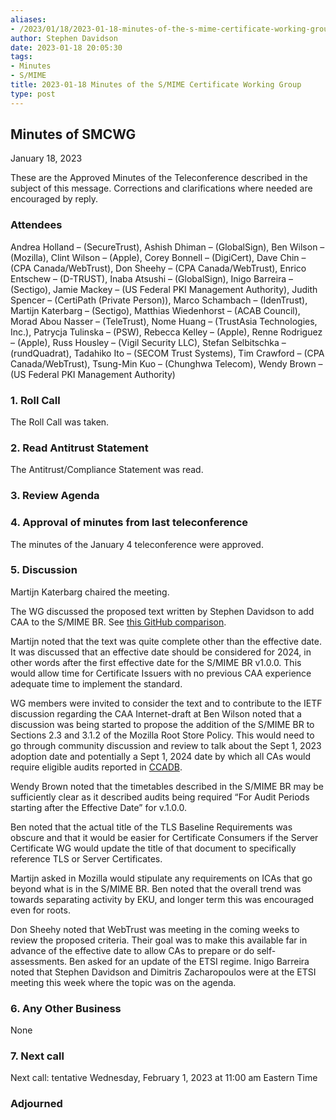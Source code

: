 ```yaml
---
aliases:
- /2023/01/18/2023-01-18-minutes-of-the-s-mime-certificate-working-group/
author: Stephen Davidson
date: 2023-01-18 20:05:30
tags:
- Minutes
- S/MIME
title: 2023-01-18 Minutes of the S/MIME Certificate Working Group
type: post
---
```


## Minutes of SMCWG

January 18, 2023

These are the Approved Minutes of the Teleconference described in the subject of this message. Corrections and clarifications where needed are encouraged by reply.

### Attendees

Andrea Holland – (SecureTrust), Ashish Dhiman – (GlobalSign), Ben Wilson – (Mozilla), Clint Wilson – (Apple), Corey Bonnell – (DigiCert), Dave Chin – (CPA Canada/WebTrust), Don Sheehy – (CPA Canada/WebTrust), Enrico Entschew – (D-TRUST), Inaba Atsushi – (GlobalSign), Inigo Barreira – (Sectigo), Jamie Mackey – (US Federal PKI Management Authority), Judith Spencer – (CertiPath (Private Person)), Marco Schambach – (IdenTrust), Martijn Katerbarg – (Sectigo), Matthias Wiedenhorst – (ACAB Council), Morad Abou Nasser – (TeleTrust), Nome Huang – (TrustAsia Technologies, Inc.), Patrycja Tulinska – (PSW), Rebecca Kelley – (Apple), Renne Rodriguez – (Apple), Russ Housley – (Vigil Security LLC), Stefan Selbitschka – (rundQuadrat), Tadahiko Ito – (SECOM Trust Systems), Tim Crawford – (CPA Canada/WebTrust), Tsung-Min Kuo – (Chunghwa Telecom), Wendy Brown – (US Federal PKI Management Authority)

### 1. Roll Call

The Roll Call was taken.

### 2. Read Antitrust Statement

The Antitrust/Compliance Statement was read.

### 3. Review Agenda

### 4. Approval of minutes from last teleconference

The minutes of the January 4 teleconference were approved.

### 5. Discussion

Martijn Katerbarg chaired the meeting.

The WG discussed the proposed text written by Stephen Davidson to add CAA to the S/MIME BR. See [this GitHub comparison](https://github.com/cabforum/smime/compare/main...srdavidson:smime:CAA).

Martijn noted that the text was quite complete other than the effective date. It was discussed that an effective date should be considered for 2024, in other words after the first effective date for the S/MIME BR v1.0.0. This would allow time for Certificate Issuers with no previous CAA experience adequate time to implement the standard.

WG members were invited to consider the text and to contribute to the IETF discussion regarding the CAA Internet-draft at Ben Wilson noted that a discussion was being started to propose the addition of the S/MIME BR to Sections 2.3 and 3.1.2 of the Mozilla Root Store Policy. This would need to go through community discussion and review to talk about the Sept 1, 2023 adoption date and potentially a Sept 1, 2024 date by which all CAs would require eligible audits reported in [CCADB](https://ccadb.org/).

Wendy Brown noted that the timetables described in the S/MIME BR may be sufficiently clear as it described audits being required “For Audit Periods starting after the Effective Date” for v.1.0.0.

Ben noted that the actual title of the TLS Baseline Requirements was obscure and that it would be easier for Certificate Consumers if the Server Certificate WG would update the title of that document to specifically reference TLS or Server Certificates.

Martijn asked in Mozilla would stipulate any requirements on ICAs that go beyond what is in the S/MIME BR. Ben noted that the overall trend was towards separating activity by EKU, and longer term this was encouraged even for roots.

Don Sheehy noted that WebTrust was meeting in the coming weeks to review the proposed criteria. Their goal was to make this available far in advance of the effective date to allow CAs to prepare or do self-assessments. Ben asked for an update of the ETSI regime. Inigo Barreira noted that Stephen Davidson and Dimitris Zacharopoulos were at the ETSI meeting this week where the topic was on the agenda.

### 6. Any Other Business

None

### 7. Next call

Next call: tentative Wednesday, February 1, 2023 at 11:00 am Eastern Time

### Adjourned